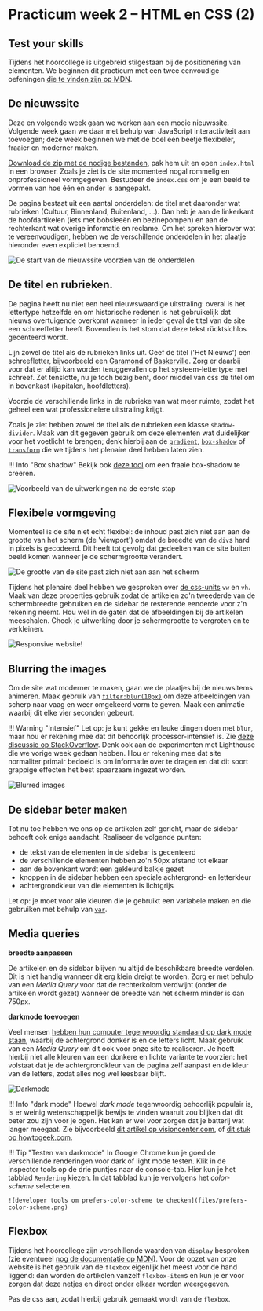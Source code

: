 # Practicum week 2 – HTML en CSS (2)


## Test your skills

Tijdens het hoorcollege is uitgebreid stilgestaan bij de positionering van elementen. We beginnen dit practicum met een twee eenvoudige oefeningen [die te vinden zijn op MDN](https://developer.mozilla.org/en-US/docs/Learn/CSS/CSS_layout/Position_skills). 


## De nieuwssite

Deze en volgende week gaan we werken aan een mooie nieuwssite. Volgende week gaan we daar met behulp van JavaScript interactiviteit aan toevoegen; deze week beginnen we met de boel een beetje flexibeler, fraaier en moderner maken.

[Download de zip met de nodige bestanden](files/nieuwssite-wk2.zip), pak hem uit en open `index.html` in een browser. Zoals je ziet is de site momenteel nogal rommelig en onprofessioneel vormgegeven. Bestudeer de `index.css` om je een beeld te vormen van hoe één en ander is aangepakt.

De pagina bestaat uit een aantal onderdelen: de titel met daaronder wat rubrieken (Cultuur, Binnenland, Buitenland, ...). Dan heb je aan de linkerkant de hoofdartikelen (iets met bobsleeën en bezinepompen) en aan de rechterkant wat overige informatie en reclame. Om het spreken hierover wat te vereenvoudigen, hebben we de verschillende onderdelen in het plaatje hieronder even expliciet benoemd.

![De start van de nieuwssite voorzien van de onderdelen](files/nieuwssite.png)

## De titel en rubrieken.

De pagina heeft nu niet een heel nieuwswaardige uitstraling: overal is het lettertype hetzelfde en om historische redenen is het gebruikelijk dat nieuws overtuigende overkomt wanneer in ieder geval de titel van de site een schreefletter heeft. Bovendien is het stom dat deze tekst rücktsichlos gecenteerd wordt.

Lijn zowel de titel als de rubrieken links uit. Geef de titel ('Het Nieuws') een schreefletter, bijvoorbeeld een [Garamond](https://en.wikipedia.org/wiki/Garamond) of [Baskerville](https://en.wikipedia.org/wiki/Baskerville). Zorg er daarbij voor dat er altijd kan worden teruggevallen op het systeem-lettertype met schreef. Zet tenslotte, nu je toch bezig bent, door middel van css de titel om in bovenkast (kapitalen, hoofdletters).

Voorzie de verschillende links in de rubrieke van wat meer ruimte, zodat het geheel een wat professionelere uitstraling krijgt.

Zoals je ziet hebben zowel de titel als de rubrieken een klasse `shadow-divider`. Maak van dit gegeven gebruik om deze elementen wat duidelijker voor het voetlicht te brengen; denk hierbij aan de [`gradient`](https://developer.mozilla.org/en-US/docs/Web/CSS/gradient), [`box-shadow`](https://developer.mozilla.org/en-US/docs/Web/CSS/box-shadow) of [`transform`](https://developer.mozilla.org/en-US/docs/Web/CSS/transform) die we tijdens het plenaire deel hebben laten zien.

!!! Info "Box shadow"
    Bekijk ook [deze tool](https://developer.mozilla.org/en-US/docs/Web/CSS/CSS_Backgrounds_and_Borders/Box-shadow_generator) om een fraaie box-shadow te creëren.

![Voorbeeld van de uitwerkingen na de eerste stap](files/uitwerking-1.png)


## Flexibele vormgeving

Momenteel is de site niet echt flexibel: de inhoud past zich niet aan aan de grootte van het scherm (de 'viewport') omdat de breedte van de `div`s hard in pixels is gecodeerd. Dit heeft tot gevolg dat gedeelten van de site buiten beeld komen wanneer je de schermgrootte verandert.

![De grootte van de site past zich niet aan aan het scherm](files/te-klein.png)

Tijdens het plenaire deel hebben we gesproken over [de css-units](https://developer.mozilla.org/en-US/docs/Learn/CSS/Building_blocks/Values_and_units) `vw` en `vh`. Maak van deze properties gebruik zodat de artikelen zo'n tweederde van de schermbreedte gebruiken en de sidebar de resterende eenderde voor z'n rekening neemt. Hou wel in de gaten dat de afbeeldingen bij de artikelen meeschalen. Check je uitwerking door je schermgrootte te vergroten en te verkleinen.

![Responsive website!](files/responsive.png)

## Blurring the images

Om de site wat moderner te maken, gaan we de plaatjes bij de nieuwsitems animeren. Maak gebruik van [`filter:blur(10px)`](https://developer.mozilla.org/en-US/docs/Web/CSS/filter) om deze afbeeldingen van scherp naar vaag en weer omgekeerd vorm te geven. Maak een animatie waarbij dit elke vier seconden gebeurt.

!!! Warning "Intensief"
    Let op: je kunt gekke en leuke dingen doen met `blur`, maar hou er rekening mee dat dit behoorlijk processor-intensief is. Zie [deze discussie op StackOverflow](https://stackoverflow.com/q/65538718/10974490). Denk ook aan de experimenten met Lighthouse die we vorige week gedaan hebben. Hou er rekening mee dat site normaliter primair bedoeld is om informatie over te dragen en dat dit soort grappige effecten het best spaarzaam ingezet worden.

![Blurred images](files/blurred-images.png)


## De sidebar beter maken

Tot nu toe hebben we ons op de artikelen zelf gericht, maar de sidebar behoeft ook enige aandacht. Realiseer de volgende punten:

- de tekst van de elementen in de sidebar is gecenteerd
- de verschillende elementen hebben zo'n 50px afstand tot elkaar
- aan de bovenkant wordt een gekleurd balkje gezet
- knoppen in de sidebar hebben een speciale achtergrond- en letterkleur
- achtergrondkleur van die elementen is lichtgrijs 

Let op: je moet voor alle kleuren die je gebruikt een variabele maken en die gebruiken met behulp van [`var`](https://developer.mozilla.org/en-US/docs/Web/CSS/var).

## Media queries

**breedte aanpassen**

De artikelen en de sidebar blijven nu altijd de beschikbare breedte verdelen. Dit is niet handig wanneer dit erg klein dreigt te worden. Zorg er met behulp van een *Media Query* voor dat de rechterkolom verdwijnt (onder de artikelen wordt gezet) wanneer de breedte van het scherm minder is dan 750px.

**darkmode toevoegen**

Veel mensen [hebben hun computer tegenwoordig standaard op dark mode staan](https://www.searchenginewatch.com/2020/09/30/why-dark-mode-web-designs-are-gaining-popularity/), waarbij de achtergrond donker is en de letters licht. Maak gebruik van een *Media Query* om dit ook voor onze site te realiseren. Je hoeft hierbij niet alle kleuren van een donkere en lichte variante te voorzien: het volstaat dat je de achtergrondkleur van de pagina zelf aanpast en de kleur van de letters, zodat alles nog wel leesbaar blijft.

![Darkmode](files/darkmode.png)

!!! Info "dark mode"
    Hoewel *dark mode* tegenwoordig behoorlijk populair is, is er weinig wetenschappelijk bewijs te vinden waaruit zou blijken dat dit beter zou zijn voor je ogen. Het kan er wel voor zorgen dat je batterij wat langer meegaat. Zie bijvoorbeeld [dit artikel op visioncenter.com](https://www.visioncenter.org/blog/dark-mode-eye-health/), of [dit stuk op howtogeek.com](https://www.howtogeek.com/423717/dark-mode-isn%E2%80%99t-better-for-you-but-we-love-it-anyway/).



!!! Tip "Testen van darkmode"
    In Google Chrome kun je goed de verschillende renderingen voor dark of light mode testen. Klik in de inspector tools op de drie puntjes naar de console-tab. Hier kun je het tabblad `Rendering` kiezen. In dat tabblad kun je vervolgens het *color-scheme* selecteren.

    ![developer tools om prefers-color-scheme te checken](files/prefers-color-scheme.png)


## Flexbox

Tijdens het hoorcollege zijn verschillende waarden van `display` besproken (zie eventueel [nog de documentatie op MDN](https://developer.mozilla.org/en-US/docs/Web/CSS/display)). Voor de opzet van onze website is het gebruik van de `flexbox` eigenlijk het meest voor de hand liggend: dan worden de artikelen vanzelf `flexbox-item`s en kun je er voor zorgen dat deze netjes en direct onder elkaar worden weergegeven.

Pas de css aan, zodat hierbij gebruik gemaakt wordt van de `flexbox`.


